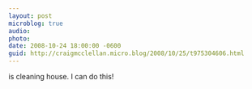 ```yaml
---
layout: post
microblog: true
audio: 
photo: 
date: 2008-10-24 18:00:00 -0600
guid: http://craigmcclellan.micro.blog/2008/10/25/t975304606.html
---
```

is cleaning house.  I can do this!
